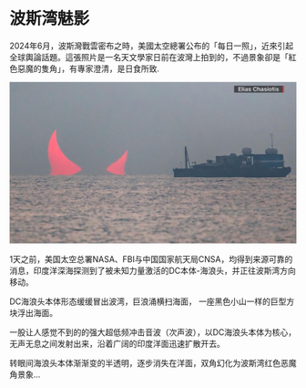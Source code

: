 # 波斯湾魅影

2024年6月，波斯灣戰雲密布之時，美國太空總署公布的「每日一照」，近來引起全球輿論話題。這張照片是一名天文學家日前在波灣上拍到的，不過景象卻是「紅色惡魔的隻角」，有專家澄清，是日食所致.

![海浪头本体（SEA HEAD DC）登陆波斯湾](../.gitbook/assets/image.jpeg)

1天之前，美国太空总署NASA、FBI与中国国家航天局CNSA，均得到来源可靠的消息，印度洋深海探测到了被未知力量激活的DC本体-海浪头，并正往波斯湾方向移动。

DC海浪头本体形态缓缓冒出波湾，巨浪涌横扫海面， 一座黑色小山一样的巨型方块浮出海面。

一股让人感觉不到的的强大超低频冲击音波（次声波），以DC海浪头本体为核心，无声无息之间发射出来，沿着广阔的印度洋面迅速扩散开去。

转眼间海浪头本体渐渐变的半透明，逐步消失在洋面，双角幻化为波斯湾红色恶魔角景象...

